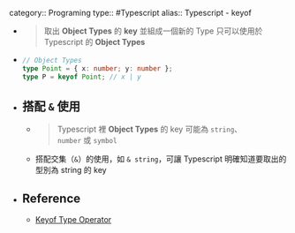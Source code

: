 category:: Programing
type:: #Typescript
alias:: Typescript - keyof

- > 取出 **Object Types** 的 **key** 並組成一個新的 Type
  > 只可以使用於 Typescript 的 **Object Types**
- ```typescript
  // Object Types
  type Point = { x: number; y: number };
  type P = keyof Point; // x | y
  ```
- ## 搭配 `&` 使用
	- > Typescript 裡 **Object Types** 的 key 可能為 `string`、`number` 或 `symbol`
	- 搭配交集（`&`）的使用，如 `& string`，可讓 Typescript 明確知道要取出的型別為 string 的 key
- ## Reference
	- [Keyof Type Operator](https://www.typescriptlang.org/docs/handbook/2/keyof-types.html)